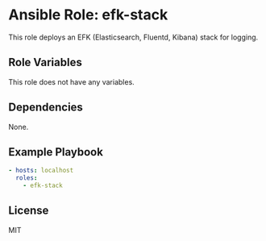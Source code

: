 # Ansible Role: efk-stack

This role deploys an EFK (Elasticsearch, Fluentd, Kibana) stack for logging.

## Role Variables

This role does not have any variables.

## Dependencies

None.

## Example Playbook

```yaml
- hosts: localhost
  roles:
    - efk-stack
```

## License

MIT
